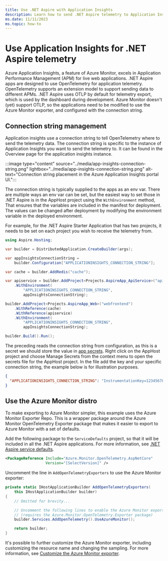 ```yaml
---
title: Use .NET Aspire with Application Insights
description: Learn how to send .NET Aspire telemetry to Application Insights.
ms.date: 11/11/2023
ms.topic: how-to
---
```


# Use Application Insights for .NET Aspire telemetry

Azure Application Insights, a feature of Azure Monitor, excels in Application Performance Management (APM) for live web applications. .NET Aspire apps are designed to use OpenTelemetry for application telemetry. OpenTelemetry supports an extension model to support sending data to different APMs. .NET Aspire uses OTLP by default for telemetry export, which is used by the dashboard during development. Azure Monitor doesn't (yet) support OTLP, so the applications need to be modified to use the Azure Monitor exporter, and configured with the connection string.

## Connection string management

Application insights use a connection string to tell OpenTelemetry where to send the telemetry data. The connection string is specific to the instance of Application Insights you want to send the telemetry to. It can be found in the Overview page for the application insights instance.

:::image type="content" source="../media/app-insights-connection-string.png" lightbox="../media/app-insights-connection-string.png" alt-text="Connection string placement in the Azure Application Insights portal UI.":::

The connection string is typically supplied to the apps as an env var. There are multiple ways an env var can be set, but the easiest way to set those in .NET Aspire is in the AppHost project using the `WithEnvironment` method, That ensures that the variables are included in the manifest for deployment. The values can be changed after deployment by modifying the environment variable in the deployed environment.

For example, for the .NET Aspire Starter Application that has two projects, it needs to be set on each project you wish to receive the telemetry from.

```csharp
using Aspire.Hosting;

var builder = DistributedApplication.CreateBuilder(args);

var appInsightsConnectionString =
    builder.Configuration["APPLICATIONINSIGHTS_CONNECTION_STRING"];

var cache = builder.AddRedis("cache");

var apiservice = builder.AddProject<Projects.AspireApp_ApiService>("apiservice")
    .WithEnvironment(
        "APPLICATIONINSIGHTS_CONNECTION_STRING",
        appInsightsConnectionString);

builder.AddProject<Projects.AspireApp_Web>("webfrontend")
    .WithReference(cache)
    .WithReference(apiservice)
    .WithEnvironment(
        "APPLICATIONINSIGHTS_CONNECTION_STRING",
        appInsightsConnectionString);

builder.Build().Run();
```

The preceding reads the connection string from configuration, as this is a secret we should store the value in [app secrets](/aspnet/core/security/app-secrets). Right click on the AppHost project and choose Manage Secrets from the context menu to open the secrets file for the AppHost project. In the file add the key and your specific connection string, the example below is for illustration purposes.

```json
{
  "APPLICATIONINSIGHTS_CONNECTION_STRING": "InstrumentationKey=12345678-abcd-1234-abcd-1234abcd5678;IngestionEndpoint=https://westus3-1.in.applicationinsights.azure.com"
}
```

## Use the Azure Monitor distro

To make exporting to Azure Monitor simpler, this example uses the Azure Monitor Exporter Repo. This is a wrapper package around the Azure Monitor OpenTelemetry Exporter package that makes it easier to export to Azure Monitor with a set of defaults.

Add the following package to the `ServiceDefaults` project, so that it will be included in all the .NET Aspire applications. For more information, see [.NET Aspire service defaults](../../fundamentals/service-defaults.md).

``` xml
<PackageReference Include="Azure.Monitor.OpenTelemetry.AspNetCore" 
                  Version="[SelectVersion]" />
```

Uncomment the line in `AddOpenTelemetryExporters` to use the Azure Monitor exporter:

```csharp
private static IHostApplicationBuilder AddOpenTelemetryExporters(
    this IHostApplicationBuilder builder)
{
    // Omitted for brevity...

    // Uncomment the following lines to enable the Azure Monitor exporter 
    // (requires the Azure.Monitor.OpenTelemetry.Exporter package)
    builder.Services.AddOpenTelemetry().UseAzureMonitor();

    return builder;
}
```

It's possible to further customize the Azure Monitor exporter, including customizing the resource name and changing the sampling. For more information, see [Customize the Azure Monitor exporter](/azure/azure-monitor/app/opentelemetry-configuration?tabs=aspnetcore).
